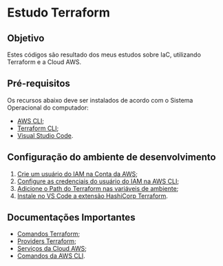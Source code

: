 # Estudo Terraform

## Objetivo

Estes códigos são resultado dos meus estudos sobre IaC, utilizando Terraform e a Cloud AWS.

## Pré-requisitos

Os recursos abaixo deve ser instalados de acordo com o Sistema Operacional do computador:

- [AWS CLI](https://docs.aws.amazon.com/cli/latest/userguide/getting-started-install.html);
- [Terraform CLI](https://developer.hashicorp.com/terraform/tutorials/aws-get-started/install-cli);
- [Visual Studio Code](https://code.visualstudio.com/docs/setup/setup-overview).

## Configuração do ambiente de desenvolvimento

1. [Crie um usuário do IAM na Conta da AWS](https://docs.aws.amazon.com/pt_br/IAM/latest/UserGuide/id_users_create.html);
2. [Configure as credenciais do usuário do IAM na AWS CLI](https://docs.aws.amazon.com/pt_br/cli/latest/userguide/getting-started-quickstart.html);
3. [Adicione o Path do Terraform nas variáveis de ambiente](https://phoenixnap.com/kb/how-to-install-terraform);
4. [Instale no VS Code a extensão HashiCorp Terraform](https://marketplace.visualstudio.com/items?itemName=HashiCorp.terraform).

## Documentações Importantes

- [Comandos Terraform](https://developer.hashicorp.com/terraform/cli/commands);
- [Providers Terraform](https://registry.terraform.io/browse/providers);
- [Serviços da Cloud AWS](https://aws.amazon.com/pt/what-is-aws/);
- [Comandos da AWS CLI](https://docs.aws.amazon.com/pt_br/cli/latest/#aws-cli-command-reference).
